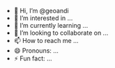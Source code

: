 - 👋 Hi, I’m @geoandi
- 👀 I’m interested in ...
- 🌱 I’m currently learning ...
- 💞️ I’m looking to collaborate on ...
- 📫 How to reach me ...
- 😄 Pronouns: ...
- ⚡ Fun fact: ...

<!---
geoandi/geoandi is a ✨ special ✨ repository because its `README.md` (this file) appears on your GitHub profile.
You can click the Preview link to take a look at your changes.
--->
